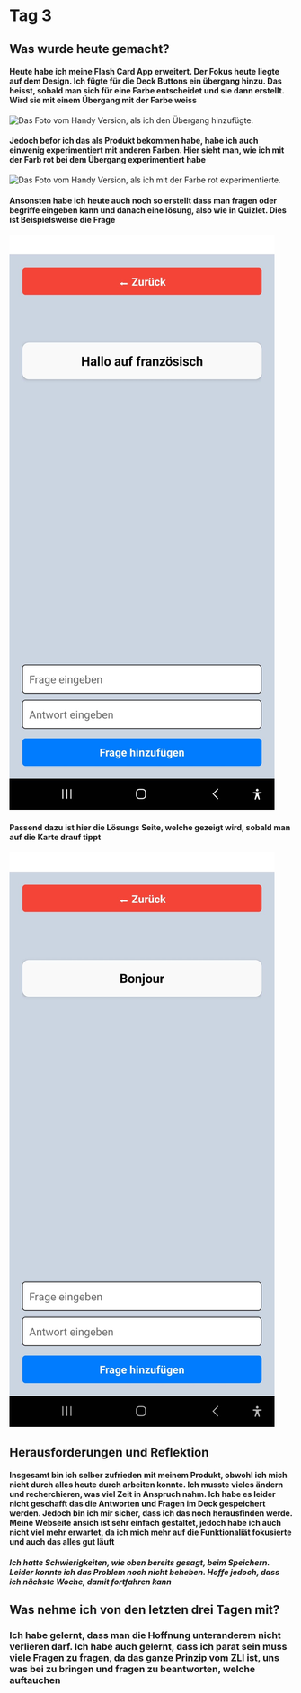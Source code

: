 # Tag 3

## Was wurde heute gemacht?

#### Heute habe ich meine Flash Card App erweitert. Der Fokus heute liegte auf dem Design. Ich fügte für die Deck Buttons ein übergang hinzu. Das heisst, sobald man sich für eine Farbe entscheidet und sie dann erstellt. Wird sie mit einem Übergang mit der Farbe weiss

![Das Foto vom Handy Version, als ich den Übergang hinzufügte.](/images/ÜbergangButtonallefarben.jpg)

#### Jedoch befor ich das als Produkt bekommen habe, habe ich auch einwenig experimentiert mit anderen Farben. Hier sieht man, wie ich mit der Farb rot bei dem Übergang experimentiert habe

![Das Foto vom Handy Version, als ich mit der Farbe rot experimentierte.](/images/FarbÜbergangrot.jpg)

#### Ansonsten habe ich heute auch noch so erstellt dass man fragen oder begriffe eingeben kann und danach eine lösung, also wie in Quizlet. Dies ist Beispielsweise die Frage

![Das Foto vom Handy Version, welche die Frage beinhaltet.](/images/Fragefrage.jpg)

#### Passend dazu ist hier die Lösungs Seite, welche gezeigt wird, sobald man auf die Karte drauf tippt

![Das Foto vom Handy Version, welche die Lösung beinhaltet.](/images/Frageantwort.jpg)

## Herausforderungen und Reflektion

#### Insgesamt bin ich selber zufrieden mit meinem Produkt, obwohl ich mich nicht durch alles heute durch arbeiten konnte. Ich musste vieles ändern und recherchieren, was viel Zeit in Anspruch nahm. Ich habe es leider nicht geschafft das die Antworten und Fragen im Deck gespeichert werden. Jedoch bin ich mir sicher, dass ich das noch herausfinden werde. Meine Webseite ansich ist sehr einfach gestaltet, jedoch habe ich auch nicht viel mehr erwartet, da ich mich mehr auf die Funktionaliät fokusierte und auch das alles gut läuft

##### Ich hatte Schwierigkeiten, wie oben bereits gesagt, beim Speichern. Leider konnte ich das Problem noch nicht beheben. Hoffe jedoch, dass ich nächste Woche, damit fortfahren kann

## Was nehme ich von den letzten drei Tagen mit?

### Ich habe gelernt, dass man die Hoffnung unteranderem nicht verlieren darf. Ich habe auch gelernt, dass ich parat sein muss viele Fragen zu fragen, da das ganze Prinzip vom ZLI ist, uns was bei zu bringen und fragen zu beantworten, welche auftauchen
